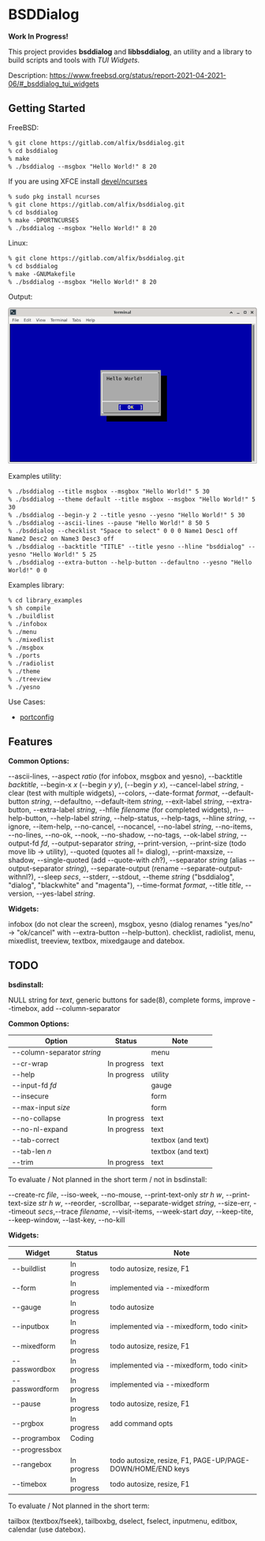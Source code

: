 # BSDDialog

**Work In Progress!**

This project provides **bsddialog** and **libbsddialog**, an utility and a
library to build scripts and tools with *TUI Widgets*.

Description:
<https://www.freebsd.org/status/report-2021-04-2021-06/#_bsddialog_tui_widgets>


## Getting Started

FreeBSD:

```
% git clone https://gitlab.com/alfix/bsddialog.git
% cd bsddialog
% make
% ./bsddialog --msgbox "Hello World!" 8 20
```

If you are using XFCE install 
[devel/ncurses](https://www.freshports.org/devel/ncurses/)

```
% sudo pkg install ncurses
% git clone https://gitlab.com/alfix/bsddialog.git
% cd bsddialog
% make -DPORTNCURSES
% ./bsddialog --msgbox "Hello World!" 8 20
```

Linux:

```
% git clone https://gitlab.com/alfix/bsddialog.git
% cd bsddialog
% make -GNUMakefile
% ./bsddialog --msgbox "Hello World!" 8 20
```

Output:

![screenshot](screenshot.png)


Examples utility:
```
% ./bsddialog --title msgbox --msgbox "Hello World!" 5 30
% ./bsddialog --theme default --title msgbox --msgbox "Hello World!" 5 30
% ./bsddialog --begin-y 2 --title yesno --yesno "Hello World!" 5 30
% ./bsddialog --ascii-lines --pause "Hello World!" 8 50 5
% ./bsddialog --checklist "Space to select" 0 0 0 Name1 Desc1 off Name2 Desc2 on Name3 Desc3 off
% ./bsddialog --backtitle "TITLE" --title yesno --hline "bsddialog" --yesno "Hello World!" 5 25
% ./bsddialog --extra-button --help-button --defaultno --yesno "Hello World!" 0 0
```

Examples library:
```
% cd library_examples
% sh compile
% ./buildlist
% ./infobox
% ./menu
% ./mixedlist
% ./msgbox
% ./ports
% ./radiolist
% ./theme
% ./treeview
% ./yesno
```

Use Cases:

 - [portconfig](https://gitlab.com/alfix/portconfig)


## Features

**Common Options:**
 
--ascii-lines, --aspect *ratio* (for infobox, msgbox and yesno),
--backtitle *backtitle*, --begin-x *x* (--begin *y y*),
(--begin *y x*), --cancel-label *string*, -clear (test with multiple widgets),
--colors, --date-format *format*, --default-button *string*, --defaultno,
--default-item *string*, 
--exit-label *string*, --extra-button, --extra-label *string*,
--hfile *filename* (for completed widgets), n--help-button,
--help-label *string*, --help-status, --help-tags, --hline *string*, --ignore,
--item-help, --no-cancel, --nocancel, --no-label *string*, --no-items,
--no-lines, --no-ok,
--nook, --no-shadow, --no-tags, --ok-label *string*, --output-fd *fd*,
--output-separator *string*, --print-version,
--print-size (todo move lib -> utility), --quoted (quotes all != dialog),
--print-maxsize, --shadow, --single-quoted (add --quote-with *ch*?), 
--separator *string* (alias --output-separator *string*),
--separate-output (rename --separate-output-withnl?), --sleep *secs*, --stderr,
--stdout, --theme *string* ("bsddialog", "dialog", "blackwhite" and "magenta"),
--time-format *format*, --title *title*, --version, --yes-label *string*.

**Widgets:**
 
 infobox (do not clear the screen), msgbox,
 yesno (dialog renames "yes/no" -> "ok/cancel" with --extra-button --help-button).
 checklist, radiolist, menu, mixedlist, treeview, textbox, mixedgauge and
 datebox.

## TODO


**bsdinstall:**

NULL string for *text*, generic buttons for sade(8), complete forms,
improve --timebox, add --column-separator


**Common Options:**

|  Option                      | Status      | Note                            |
| ---------------------------- | ----------- | ------------------------------- |
| --column-separator *string*  |             | menu                            |
| --cr-wrap                    | In progress | text                            |
| --help                       | In progress | utility                         |
| --input-fd *fd*              |             | gauge                           |
| --insecure                   |             | form                            |
| --max-input *size*           |             | form                            |
| --no-collapse                | In progress | text                            |
| --no-nl-expand               | In progress | text                            |
| --tab-correct                |             | textbox (and text)              |
| --tab-len *n*                |             | textbox (and text)              |
| --trim                       | In progress | text                            |


To evaluate / Not planned in the short term / not in bsdinstall:

--create-rc *file*, --iso-week, --no-mouse, --print-text-only *str h w*,
--print-text-size *str h w*, --reorder, -scrollbar, --separate-widget *string*,
--size-err, --timeout *secs*,--trace *filename*, --visit-items,
--week-start *day*, --keep-tite, --keep-window, --last-key, --no-kill


**Widgets:**

| Widget         | Status      | Note                                          |
|--------------- | ----------- | ----------------------------------------------|
| --buildlist    | In progress | todo autosize, resize, F1                     |
| --form         | In progress | implemented via --mixedform                   |
| --gauge        | In progress | todo autosize                                 |
| --inputbox     | In progress | implemented via --mixedform, todo \<init\>    |
| --mixedform    | In progress | todo autosize, resize, F1                     |
| --passwordbox  | In progress | implemented via --mixedform, todo \<init\>    |
| --passwordform | In progress | implemented via --mixedform                   |
| --pause        | In progress | todo autosize, resize, F1                     |
| --prgbox       | In progress | add command opts                              |
| --programbox   | Coding      |                                               |
| --progressbox  |             |                                               |
| --rangebox     | In progress | todo autosize, resize, F1, PAGE-UP/PAGE-DOWN/HOME/END keys |
| --timebox      | In progress | todo autosize, resize, F1                     |


To evaluate / Not planned in the short term:

tailbox (textbox/fseek), tailboxbg, dselect, fselect, inputmenu, editbox,
calendar (use datebox).

